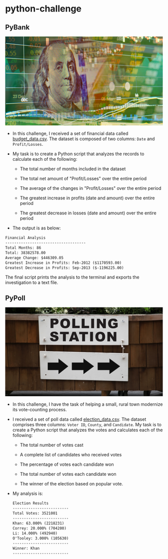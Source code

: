 # python-challenge
## PyBank

![Revenue](Images/revenue-per-lead.png)

* In this challenge, I received a set of financial data called [budget_data.csv](PyBank/Resources/budget_data.csv). The dataset is composed of two columns: `Date` and `Profit/Losses`. 

* My task is to create a Python script that analyzes the records to calculate each of the following:

  * The total number of months included in the dataset

  * The total net amount of "Profit/Losses" over the entire period

  * The average of the changes in "Profit/Losses" over the entire period

  * The greatest increase in profits (date and amount) over the entire period

  * The greatest decrease in losses (date and amount) over the entire period

* The output is as below:

```text
Financial Analysis
------------------------------------
Total Months: 86
Total: 38382578.00
Average Change: $446309.05
Greatest Increase in Profits: Feb-2012 ($1170593.00)
Greatest Decrease in Profits: Sep-2013 ($-1196225.00)
```

The final script prints the analysis to the terminal and exports the investigation to a text file.

## PyPoll

![Vote Counting](Images/Vote_counting.png)

* In this challenge, I have the task of helping a small, rural town modernize its vote-counting process.

* I received a set of poll data called [election_data.csv](PyPoll/Resources/election_data.csv). The dataset comprises three columns: `Voter ID`, `County`, and `Candidate`. My task is to create a Python script that analyzes the votes and calculates each of the following:

  * The total number of votes cast

  * A complete list of candidates who received votes

  * The percentage of votes each candidate won

  * The total number of votes each candidate won

  * The winner of the election based on popular vote.

* My analysis is:

  ```text
  Election Results
  -------------------------
  Total Votes: 3521001
  -------------------------
  Khan: 63.000% (2218231)
  Correy: 20.000% (704200)
  Li: 14.000% (492940)
  O'Tooley: 3.000% (105630)
  -------------------------
  Winner: Khan
  -------------------------
  ```

